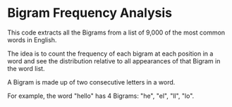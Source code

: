 # Bigram Frequency Analysis

This code extracts all the Bigrams from a list of 9,000 of the most common words in English. 

The idea is to count the frequency of each bigram at each position in a word and see the distribution relative to all appearances of that Bigram in the word list.

A Bigram is made up of two consecutive letters in a word.

For example, the word "hello" has 4 Bigrams: "he", "el", "ll", "lo".
